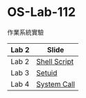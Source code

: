 # OS-Lab-112
作業系統實驗

| Lab 2                                  | Slide                                                   |
| -----------------------------------|--------------------------------------------------------------|
|     Lab 2                                | [Shell Script](https://1drv.ms/p/s!Aj72bHPT65bUiMYRdTKgutkf73SPQA)  |
|          Lab 3                       | [Setuid](https://1drv.ms/p/s!Aj72bHPT65bUiMYmUir8ZPR8sYBAqQ)  |
| Lab 4                                 | [System Call](https://1drv.ms/p/s!Aj72bHPT65bUiMZCOmX4BR5_9lWgqA)   |
